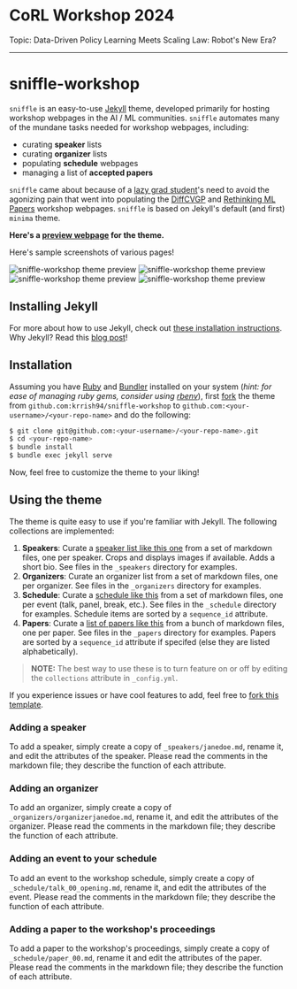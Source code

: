 # CoRL Workshop 2024
Topic: Data-Driven Policy Learning Meets Scaling Law: Robot's New Era?

---

# sniffle-workshop

`sniffle` is an easy-to-use [Jekyll](https://jekyllrb.com/) theme, developed primarily for hosting workshop webpages in the AI / ML communities. `sniffle` automates many of the mundane tasks needed for workshop webpages, including:

* curating **speaker** lists
* curating **organizer** lists
* populating **schedule** webpages
* managing a list of **accepted papers**

`sniffle` came about because of a [lazy grad student](https://krrish94.github.io)'s need to avoid the agonizing pain that went into populating the [DiffCVGP](https://montrealrobotics.ca/diffcvgp) and [Rethinking ML Papers](https://rethinkingmlpapers.github.io) workshop webpages. `sniffle` is based on Jekyll's default (and first) `minima` theme.


**Here's a [preview webpage](https://krrish94.github.io/sniffle-workshop) for the theme.**

Here's sample screenshots of various pages!

![sniffle-workshop theme preview](assets/img/screenshot-home.png) ![sniffle-workshop theme preview](assets/img/screenshot-papers.png) ![sniffle-workshop theme preview](assets/img/screenshot-schedule.png) ![sniffle-workshop theme preview](assets/img/screenshot-speakers.png)

## Installing Jekyll

For more about how to use Jekyll, check out [these installation instructions](https://jekyllrb.com/docs/installation/).
Why Jekyll? Read this [blog post](https://karpathy.github.io/2014/07/01/switching-to-jekyll/)!


## Installation

Assuming you have [Ruby](https://www.ruby-lang.org/en/downloads/) and [Bundler](https://bundler.io/) installed on your system (*hint: for ease of managing ruby gems, consider using [rbenv](https://github.com/rbenv/rbenv)*), first [fork](https://guides.github.com/activities/forking/) the theme from `github.com:krrish94/sniffle-workshop` to `github.com:<your-username>/<your-repo-name>` and do the following:

```bash
$ git clone git@github.com:<your-username>/<your-repo-name>.git
$ cd <your-repo-name>
$ bundle install
$ bundle exec jekyll serve
```

Now, feel free to customize the theme to your liking!


## Using the theme

The theme is quite easy to use if you're familiar with Jekyll. The following collections are implemented:
1. **Speakers**: Curate a [speaker list like this one](speakers) from a set of markdown files, one per speaker. Crops and displays images if available. Adds a short bio. See files in the `_speakers` directory for examples.
2. **Organizers**: Curate an organizer list from a set of markdown files, one per organizer. See files in the `_organizers` directory for examples.
3. **Schedule**: Curate a [schedule like this](schedule) from a set of markdown files, one per event (talk, panel, break, etc.). See files in the `_schedule` directory for examples. Schedule items are sorted by a `sequence_id` attribute.
4. **Papers**: Curate a [list of papers like this](papers) from a bunch of markdown files, one per paper. See files in the `_papers` directory for examples. Papers are sorted by a `sequence_id` attribute if specifed (else they are listed alphabetically).

> **NOTE:** The best way to use these is to turn feature on or off by editing the `collections` attribute in `_config.yml`.

If you experience issues or have cool features to add, feel free to [fork this template]().


### Adding a speaker

To add a speaker, simply create a copy of `_speakers/janedoe.md`, rename it, and edit the attributes of the speaker. Please read the comments in the markdown file; they describe the function of each attribute.


### Adding an organizer

To add an organizer, simply create a copy of `_organizers/organizerjanedoe.md`, rename it, and edit the attributes of the organizer. Please read the comments in the markdown file; they describe the function of each attribute.


### Adding an event to your schedule

To add an event to the workshop schedule, simply create a copy of `_schedule/talk_00_opening.md`, rename it, and edit the attributes of the event. Please read the comments in the markdown file; they describe the function of each attribute.


### Adding a paper to the workshop's proceedings

To add a paper to the workshop's proceedings, simply create a copy of `_schedule/paper_00.md`, rename it and edit the attributes of the paper. Please read the comments in the markdown file; they describe the function of each attribute.
